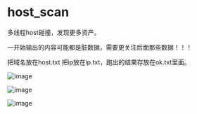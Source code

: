 # host_scan

多线程host碰撞，发现更多资产。

一开始输出的内容可能都是脏数据，需要更关注后面那些数据！！！

把域名放在host.txt 把ip放在ip.txt，跑出的结果存放在ok.txt里面。

![image](https://user-images.githubusercontent.com/30351807/124202676-6f1a8980-db0d-11eb-90ba-c7fd8598e984.png)

![image](https://user-images.githubusercontent.com/30351807/124203493-6d51c580-db0f-11eb-9b6c-c101f7119844.png)

![image](https://user-images.githubusercontent.com/30351807/124203765-07197280-db10-11eb-9ae6-b022654ad3b2.png)

